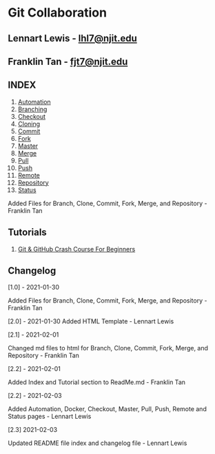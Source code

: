 # Git Collaboration

## Lennart Lewis  - lhl7@njit.edu 
## Franklin Tan - fjt7@njit.edu

## INDEX
1. [Automation](HTML/Automation.html)
1. [Branching](HTML/Branch.html)
1. [Checkout](HTML/Checkout.html)   
1. [Cloning](HTML/Clone.html)
1. [Commit](HTML/Commit.html)
1. [Fork](HTML/Fork.html)
1. [Master](HTML/Master.html)
1. [Merge](HTML/Merge.html)
1. [Pull](HTML/Pull.html)   
1. [Push](HTML/Push.html)
1. [Remote](HTML/Remote.html)   
1. [Repository](HTML/Repository.html)
1. [Status](HTML/Status.html)

Added Files for Branch, Clone, Commit, Fork, Merge, and Repository - Franklin Tan

## Tutorials
1. [Git & GitHub Crash Course For Beginners](https://www.youtube.com/watch?v=SWYqp7iY_Tc&t=1312s)

## Changelog
[1.0] - 2021-01-30

Added Files for Branch, Clone, Commit, Fork, Merge, and Repository - Franklin Tan

[2.0] - 2021-01-30
Added HTML Template - Lennart Lewis

[2.1] - 2021-02-01

Changed md files to html for Branch, Clone, Commit, Fork, Merge, and Repository - Franklin Tan

[2.2] - 2021-02-01

Added Index and Tutorial section to ReadMe.md - Franklin Tan

[2.2] - 2021-02-03

Added Automation, Docker, Checkout, Master, Pull, Push, Remote and Status pages - Lennart Lewis 


[2.3] 2021-02-03


Updated README file index and changelog file - Lennart Lewis 